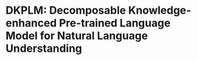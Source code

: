 # DKPLM: Decomposable Knowledge-enhanced Pre-trained Language Model for Natural Language Understanding
